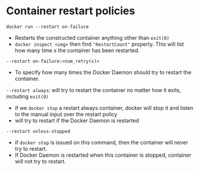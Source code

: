 # Container restart policies

`docker run --restart on-failure`
- Restarts the constructed container anything other than `exit(0)`
- `docker inspect <img>` then find `"RestartCount"` property. This will list how many time s the container has been restarted.

`--restart on-failure:<num_retry(s)>`
- To specify how many times the Docker Daemon should try to restart the container.

`--restart always`: will try to restart the container no matter how it exits, including `exit(0)`
- if we `docker stop` a restart always container, docker will stop it and listen to the manual input over the restart policy
- will try to restart if the Docker Daemon is restarted

`--restart unless-stopped`
- if `docker stop` is issued on this command, then the container will never try to restart.
- If Docker Daemon is restarted when this container is stopped, container will not try to restart.